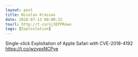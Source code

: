 ```yaml
---
layout: post
title: Nicolas Krassas
date: 2018-07-13 00:00:22
tourl: http://t.co/nj3EPPRowo
tags: [Exploitation]
---
```

Single-click Exploitation of Apple Safari with CVE-2018-4192
https://t.co/wzypxNCPye